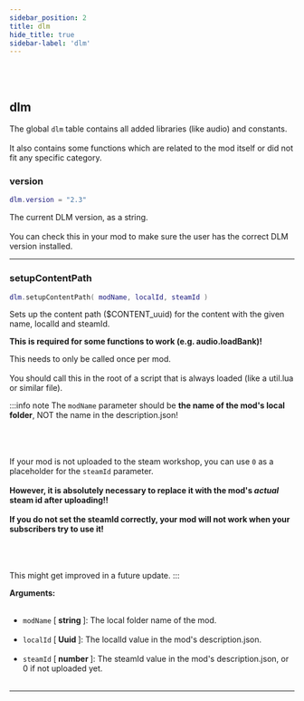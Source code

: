 ```yaml
---
sidebar_position: 2
title: dlm
hide_title: true
sidebar-label: 'dlm'
---
```


<br></br>

## dlm

The global <code>dlm</code> table contains all added libraries (like audio) and constants. <br></br>
It also contains some functions which are related to the mod itself or did not fit any specific category.

### version

```lua
dlm.version = "2.3"
```

The current DLM version, as a string. <br></br>
You can check this in your mod to make sure the user has the correct DLM version installed.

---

### setupContentPath

```lua
dlm.setupContentPath( modName, localId, steamId )
```

Sets up the content path ($CONTENT_uuid) for the content with the given name, localId and steamId.

**This is required for some functions to work (e.g. audio.loadBank)!**

This needs to only be called once per mod. <br></br>
You should call this in the root of a script that is always loaded (like a util.lua or similar file).

:::info note
The <code>modName</code> parameter should be **the name of the mod's local folder**, NOT the name in the description.json! <br></br> <br></br>

If your mod is not uploaded to the steam workshop, you can use <code>0</code> as a placeholder for the <code>steamId</code> parameter. <br></br>
**However, it is absolutely necessary to replace it with the mod's *actual* steam id after uploading!!** <br></br>
**If you do not set the steamId correctly, your mod will not work when your subscribers try to use it!** <br></br> <br></br>

This might get improved in a future update.
:::

<strong>Arguments:</strong> <br></br>

- <code>modName</code> [<strong> string </strong>]: The local folder name of the mod. <br></br>
- <code>localId</code> [<strong> Uuid </strong>]: The localId value in the mod's description.json. <br></br>
- <code>steamId</code> [<strong> number </strong>]: The steamId value in the mod's description.json, or 0 if not uploaded yet. <br></br>

---


